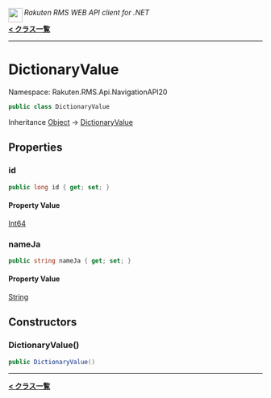 <img align="left" style="height: 2em;" src="https://webservice.rakuten.co.jp/favicon.ico"><em>Rakuten RMS WEB API client for .NET</em>

[**< クラス一覧**](./)
- - -

# DictionaryValue

Namespace: Rakuten.RMS.Api.NavigationAPI20

```csharp
public class DictionaryValue
```

Inheritance [Object](https://docs.microsoft.com/en-us/dotnet/api/system.object) → [DictionaryValue](./rakuten.rms.api.navigationapi20.dictionaryvalue)

## Properties

### <a id="properties-id"/>**id**

```csharp
public long id { get; set; }
```

#### Property Value

[Int64](https://docs.microsoft.com/en-us/dotnet/api/system.int64)<br>

### <a id="properties-nameja"/>**nameJa**

```csharp
public string nameJa { get; set; }
```

#### Property Value

[String](https://docs.microsoft.com/en-us/dotnet/api/system.string)<br>

## Constructors

### <a id="constructors-.ctor"/>**DictionaryValue()**

```csharp
public DictionaryValue()
```


- - -
[**< クラス一覧**](./)
